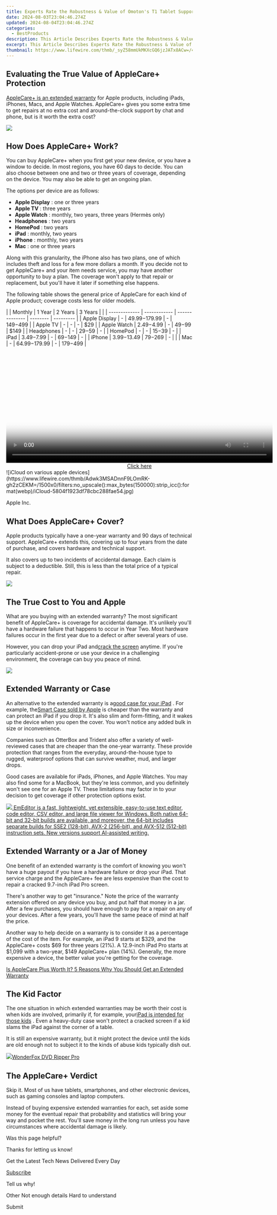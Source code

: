 ```yaml
---
title: Experts Rate the Robustness & Value of Omoton's T1 Tablet Support
date: 2024-08-03T23:04:46.274Z
updated: 2024-08-04T23:04:46.274Z
categories:
  - BestProducts
description: This Article Describes Experts Rate the Robustness & Value of Omoton's T1 Tablet Support
excerpt: This Article Describes Experts Rate the Robustness & Value of Omoton's T1 Tablet Support
thumbnail: https://www.lifewire.com/thmb/_syZ58mmUkMKXcGQ6jzJATx8ACw=/400x300/filters:no_upscale():max_bytes(150000):strip_icc():format(webp)/Omoton_Tablet_Stand_HeroSquare-fd4cfd400b964f1a866ae455863e151e.jpg
---
```


## Evaluating the True Value of AppleCare+ Protection
[AppleCare+ is an extended warranty](https://www.lifewire.com/iphone-warranty-plus-applecare-1999284) for Apple products, including iPads, iPhones, Macs, and Apple Watches. AppleCare+ gives you some extra time to get repairs at no extra cost and around-the-clock support by chat and phone, but is it worth the extra cost?

<!-- affiliate ads begin -->
<a href="https://secure.2checkout.com/order/checkout.php?PRODS=4615471&QTY=1&AFFILIATE=108875&CART=1"><img src="https://images.wondershare.com/affiliate-image/affiliate_banners_en/max_782x90.png" border="0"></a>
<!-- affiliate ads end -->
## How Does AppleCare+ Work?

 You can buy AppleCare+ when you first get your new device, or you have a window to decide. In most regions, you have 60 days to decide. You can also choose between one and two or three years of coverage, depending on the device. You may also be able to get an ongoing plan.

 The options per device are as follows:

* **Apple Display** : one or three years
* **Apple TV** : three years
* **Apple Watch** : monthly, two years, three years (Hermès only)
* **Headphones** : two years
* **HomePod** : two years
* **iPad** : monthly, two years
* **iPhone** : monthly, two years
* **Mac** : one or three years

 Along with this granularity, the iPhone also has two plans, one of which includes theft and loss for a few more dollars a month. If you decide not to get AppleCare+ and your item needs service, you may have another opportunity to buy a plan. The coverage won't apply to that repair or replacement, but you'll have it later if something else happens.

 The following table shows the general price of AppleCare for each kind of Apple product; coverage costs less for older models.

| |  Monthly    | 1 Year       | 2 Years        | 3 Years  |           |
| ------------- | ------------ | -------------- | -------- | --------- |
| Apple Display | \-           | $49.99-$179.99 | \-       | $149-$499 |
| Apple TV      | \-           | \-             | \-       | $29       |
| Apple Watch   | $2.49-$4.99  | \-             | $49-$99  | $149      |
| Headphones    | \-           | \-             | $29-$59  | \-        |
| HomePod       | \-           | \-             | $15-$39  | \-        |
| iPad          | $3.49-$7.99  | \-             | $69-$149 | \-        |
| iPhone        | $3.99-$13.49 | $79-$269       | \-       |           |
| Mac           | \-           | $64.99-$179.99 | \-       | $179-$499 |

<!-- affiliate ads begin -->
<span id="1993650">
					<video width="720" height="300" style="cursor:pointer"
           poster="//a.impactradius-go.com/display-clicktoplayimage/1993650.jpeg"
           onclick="if(!this.playClicked){this.play();this.setAttribute('controls',true);this.playClicked=true;}">
	   <source src="//a.impactradius-go.com/display-ad/22993-1993650">
	   <img src="//a.impactradius-go.com/display-clicktoplayimage/1993650.jpeg" style="border: none; height: 100%; width: 100%; object-fit: contain">
	</video>
	<div style="width:720px;text-align:center"><a href="javascript:window.open(decodeURIComponent('https%3A%2F%2Fhomestyler.sjv.io%2Fc%2F5597632%2F1993650%2F22993'), '_blank');void(0);">Click here</a></div>
</span>
<img height="0" width="0" src="https://imp.pxf.io/i/5597632/1993650/22993" style="position:absolute;visibility:hidden;" border="0" />
<!-- affiliate ads end -->
![iCloud on various apple devices](https://www.lifewire.com/thmb/Adwk3MSADnnF9LOmRK-gh2zCEKM=/1500x0/filters:no_upscale():max_bytes(150000):strip_icc():format(webp)/iCloud-5804f1923df78cbc288fae54.jpg)

Apple Inc.

## What Does AppleCare+ Cover?

 Apple products typically have a one-year warranty and 90 days of technical support. AppleCare+ extends this, covering up to four years from the date of purchase, and covers hardware and technical support.

 It also covers up to two incidents of accidental damage. Each claim is subject to a deductible. Still, this is less than the total price of a typical repair.  

<!-- affiliate ads begin -->
<a href="https://shop.mondly.com/affiliate.php?ACCOUNT=ATISTUDI&AFFILIATE=108875&PATH=https%3A%2F%2Fwww.mondly.com%3FAFFILIATE%3D108875%26RESOURCE%3D%2BEducational%2B970x90%2B"><img src="https://secure.avangate.com/images/merchant/69c418c33ec2e1a4267fa9bb77fa1428/educational-970x90.gif" border="0"></a>
<!-- affiliate ads end -->
## The True Cost to You and Apple

 What are you buying with an extended warranty? The most significant benefit of AppleCare+ is coverage for accidental damage. It's unlikely you'll have a hardware failure that happens to occur in Year Two. Most hardware failures occur in the first year due to a defect or after several years of use.  

 However, you can drop your iPad and[crack the screen](https://www.lifewire.com/what-to-do-cracked-ipad-screen-4056453) anytime. If you're particularly accident-prone or use your device in a challenging environment, the coverage can buy you peace of mind.

<!-- affiliate ads begin -->
<a href="https://store.massmailsoftware.com/order/checkout.php?PRODS=1300375&QTY=1&AFFILIATE=108875&CART=1"><img src="https://secure.avangate.com/images/merchant/dc87c13749315c7217cdc4ac692e704c/banera_for_partners-15_%281%29.jpg" border="0"></a>
<!-- affiliate ads end -->
## Extended Warranty or Case

 An alternative to the extended warranty is a[good case for your iPad](https://www.lifewire.com/best-ipad-cases-4046942) . For example, the[Smart Case sold by Apple](https://www.apple.com/shop/ipad/accessories/cases-protection) is cheaper than the warranty and can protect an iPad if you drop it. It's also slim and form-fitting, and it wakes up the device when you open the cover. You won't notice any added bulk in size or inconvenience.

 Companies such as OtterBox and Trident also offer a variety of well-reviewed cases that are cheaper than the one-year warranty. These provide protection that ranges from the everyday, around-the-house type to rugged, waterproof options that can survive weather, mud, and larger drops.

 Good cases are available for iPads, iPhones, and Apple Watches. You may also find some for a MacBook, but they're less common, and you definitely won't see one for an Apple TV. These limitations may factor in to your decision to get coverage if other protection options exist.

<!-- affiliate ads begin -->
<a href="https://shop.emeditor.com/order/checkout.php?PRODS=4610657&QTY=1&AFFILIATE=108875&CART=1"><img src="https://www.emeditor.com/wp-content/uploads/2024/06/emeditor_chat_ai.png" border="0">
EmEditor is a fast, lightweight, yet extensible, easy-to-use text editor, code editor, CSV editor, and large file viewer for Windows. Both native 64-bit and 32-bit builds are available, and moreover, the 64-bit includes separate builds for SSE2 (128-bit), AVX-2 (256-bit), and AVX-512 (512-bit) instruction sets. New versions support AI-assisted writing.</a>
<!-- affiliate ads end -->
## Extended Warranty or a Jar of Money

 One benefit of an extended warranty is the comfort of knowing you won't have a huge payout if you have a hardware failure or drop your iPad. That service charge and the AppleCare+ fee are less expensive than the cost to repair a cracked 9.7-inch iPad Pro screen.

 There's another way to get "insurance." Note the price of the warranty extension offered on any device you buy, and put half that money in a jar. After a few purchases, you should have enough to pay for a repair on any of your devices. After a few years, you'll have the same peace of mind at half the price.

 Another way to help decide on a warranty is to consider it as a percentage of the cost of the item. For example, an iPad 9 starts at $329, and the AppleCare+ costs $69 for three years (21%). A 12.9-inch iPad Pro starts at $1,099 with a two-year, $149 AppleCare+ plan (14%). Generally, the more expensive a device, the better value you're getting for the coverage.

[Is AppleCare Plus Worth It? 5 Reasons Why You Should Get an Extended Warranty](https://www.lifewire.com/is-applecare-plus-worth-it-8426183)

## The Kid Factor

 The one situation in which extended warranties may be worth their cost is when kids are involved, primarily if, for example, your[iPad is intended for those kids](https://www.lifewire.com/should-your-toddler-or-preschooler-use-an-ipad-4069908) . Even a heavy-duty case won't protect a cracked screen if a kid slams the iPad against the corner of a table.  

 It is still an expensive warranty, but it might protect the device until the kids are old enough not to subject it to the kinds of abuse kids typically dish out.

<!-- affiliate ads begin -->
<a href="https://secure.2checkout.com/order/checkout.php?PRODS=3922934&QTY=1&AFFILIATE=108875&CART=1"><img src="https://secure.avangate.com/images/merchant/4b0a0290ad7df100b77e86839989a75e/products/ripperpro.png" border="0">WonderFox DVD Ripper Pro</a>
<!-- affiliate ads end -->
## The AppleCare+ Verdict

 Skip it. Most of us have tablets, smartphones, and other electronic devices, such as gaming consoles and laptop computers.

 Instead of buying expensive extended warranties for each, set aside some money for the eventual repair that probability and statistics will bring your way and pocket the rest. You'll save money in the long run unless you have circumstances where accidental damage is likely.

Was this page helpful?

Thanks for letting us know!

 Get the Latest Tech News Delivered Every Day

[Subscribe](https://www.lifewire.com/#)

Tell us why!

 Other  Not enough details  Hard to understand

 Submit

<ins class="adsbygoogle"
     style="display:block"
     data-ad-format="autorelaxed"
     data-ad-client="ca-pub-7571918770474297"
     data-ad-slot="1223367746"></ins>



<ins class="adsbygoogle"
     style="display:block"
     data-ad-client="ca-pub-7571918770474297"
     data-ad-slot="8358498916"
     data-ad-format="auto"
     data-full-width-responsive="true"></ins>
